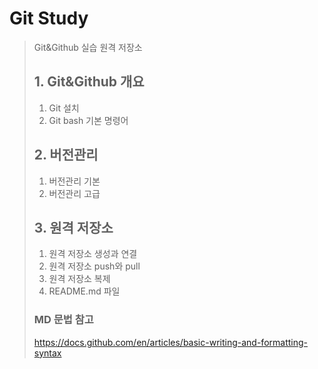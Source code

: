 # Git Study
> Git&Github 실습 원격 저장소
>
> ## 1. Git&Github 개요
> 1) Git 설치
> 2) Git bash 기본 명령어
>
> ## 2. 버전관리
> 1) 버전관리 기본
> 2) 버전관리 고급
>
> ## 3. 원격 저장소
> 1) 원격 저장소 생성과 연결
> 2) 원격 저장소 push와 pull
> 3) 원격 저장소 복제
> 4) README.md 파일
>
> ### MD 문법 참고
> https://docs.github.com/en/articles/basic-writing-and-formatting-syntax
